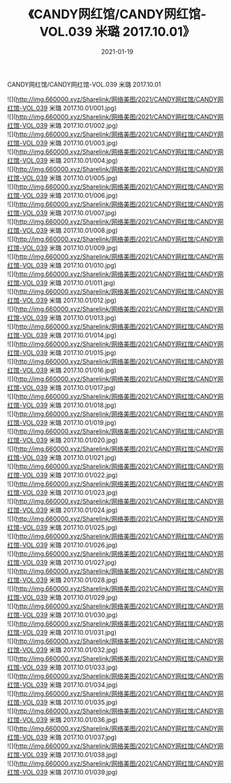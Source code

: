 ﻿---
layout: post
title:  《CANDY网红馆/CANDY网红馆-VOL.039 米璐 2017.10.01》
date:   2021-01-19
img: http://img.660000.xyz/Sharelink/网络美图/2021/CANDY网红馆/CANDY网红馆-VOL.039 米璐 2017.10.01/000.jpg
categories: [美女, 清纯, 唯美]
---

CANDY网红馆/CANDY网红馆-VOL.039 米璐 2017.10.01

 ![](http://img.660000.xyz/Sharelink/网络美图/2021/CANDY网红馆/CANDY网红馆-VOL.039 米璐 2017.10.01/001.jpg) <br>![](http://img.660000.xyz/Sharelink/网络美图/2021/CANDY网红馆/CANDY网红馆-VOL.039 米璐 2017.10.01/002.jpg) <br>![](http://img.660000.xyz/Sharelink/网络美图/2021/CANDY网红馆/CANDY网红馆-VOL.039 米璐 2017.10.01/003.jpg) <br>![](http://img.660000.xyz/Sharelink/网络美图/2021/CANDY网红馆/CANDY网红馆-VOL.039 米璐 2017.10.01/004.jpg) <br>![](http://img.660000.xyz/Sharelink/网络美图/2021/CANDY网红馆/CANDY网红馆-VOL.039 米璐 2017.10.01/005.jpg) <br>![](http://img.660000.xyz/Sharelink/网络美图/2021/CANDY网红馆/CANDY网红馆-VOL.039 米璐 2017.10.01/006.jpg) <br>![](http://img.660000.xyz/Sharelink/网络美图/2021/CANDY网红馆/CANDY网红馆-VOL.039 米璐 2017.10.01/007.jpg) <br>![](http://img.660000.xyz/Sharelink/网络美图/2021/CANDY网红馆/CANDY网红馆-VOL.039 米璐 2017.10.01/008.jpg) <br>![](http://img.660000.xyz/Sharelink/网络美图/2021/CANDY网红馆/CANDY网红馆-VOL.039 米璐 2017.10.01/009.jpg) <br>![](http://img.660000.xyz/Sharelink/网络美图/2021/CANDY网红馆/CANDY网红馆-VOL.039 米璐 2017.10.01/010.jpg) <br>![](http://img.660000.xyz/Sharelink/网络美图/2021/CANDY网红馆/CANDY网红馆-VOL.039 米璐 2017.10.01/011.jpg) <br>![](http://img.660000.xyz/Sharelink/网络美图/2021/CANDY网红馆/CANDY网红馆-VOL.039 米璐 2017.10.01/012.jpg) <br>![](http://img.660000.xyz/Sharelink/网络美图/2021/CANDY网红馆/CANDY网红馆-VOL.039 米璐 2017.10.01/013.jpg) <br>![](http://img.660000.xyz/Sharelink/网络美图/2021/CANDY网红馆/CANDY网红馆-VOL.039 米璐 2017.10.01/014.jpg) <br>![](http://img.660000.xyz/Sharelink/网络美图/2021/CANDY网红馆/CANDY网红馆-VOL.039 米璐 2017.10.01/015.jpg) <br>![](http://img.660000.xyz/Sharelink/网络美图/2021/CANDY网红馆/CANDY网红馆-VOL.039 米璐 2017.10.01/016.jpg) <br>![](http://img.660000.xyz/Sharelink/网络美图/2021/CANDY网红馆/CANDY网红馆-VOL.039 米璐 2017.10.01/017.jpg) <br>![](http://img.660000.xyz/Sharelink/网络美图/2021/CANDY网红馆/CANDY网红馆-VOL.039 米璐 2017.10.01/018.jpg) <br>![](http://img.660000.xyz/Sharelink/网络美图/2021/CANDY网红馆/CANDY网红馆-VOL.039 米璐 2017.10.01/019.jpg) <br>![](http://img.660000.xyz/Sharelink/网络美图/2021/CANDY网红馆/CANDY网红馆-VOL.039 米璐 2017.10.01/020.jpg) <br>![](http://img.660000.xyz/Sharelink/网络美图/2021/CANDY网红馆/CANDY网红馆-VOL.039 米璐 2017.10.01/021.jpg) <br>![](http://img.660000.xyz/Sharelink/网络美图/2021/CANDY网红馆/CANDY网红馆-VOL.039 米璐 2017.10.01/022.jpg) <br>![](http://img.660000.xyz/Sharelink/网络美图/2021/CANDY网红馆/CANDY网红馆-VOL.039 米璐 2017.10.01/023.jpg) <br>![](http://img.660000.xyz/Sharelink/网络美图/2021/CANDY网红馆/CANDY网红馆-VOL.039 米璐 2017.10.01/024.jpg) <br>![](http://img.660000.xyz/Sharelink/网络美图/2021/CANDY网红馆/CANDY网红馆-VOL.039 米璐 2017.10.01/025.jpg) <br>![](http://img.660000.xyz/Sharelink/网络美图/2021/CANDY网红馆/CANDY网红馆-VOL.039 米璐 2017.10.01/026.jpg) <br>![](http://img.660000.xyz/Sharelink/网络美图/2021/CANDY网红馆/CANDY网红馆-VOL.039 米璐 2017.10.01/027.jpg) <br>![](http://img.660000.xyz/Sharelink/网络美图/2021/CANDY网红馆/CANDY网红馆-VOL.039 米璐 2017.10.01/028.jpg) <br>![](http://img.660000.xyz/Sharelink/网络美图/2021/CANDY网红馆/CANDY网红馆-VOL.039 米璐 2017.10.01/029.jpg) <br>![](http://img.660000.xyz/Sharelink/网络美图/2021/CANDY网红馆/CANDY网红馆-VOL.039 米璐 2017.10.01/030.jpg) <br>![](http://img.660000.xyz/Sharelink/网络美图/2021/CANDY网红馆/CANDY网红馆-VOL.039 米璐 2017.10.01/031.jpg) <br>![](http://img.660000.xyz/Sharelink/网络美图/2021/CANDY网红馆/CANDY网红馆-VOL.039 米璐 2017.10.01/032.jpg) <br>![](http://img.660000.xyz/Sharelink/网络美图/2021/CANDY网红馆/CANDY网红馆-VOL.039 米璐 2017.10.01/033.jpg) <br>![](http://img.660000.xyz/Sharelink/网络美图/2021/CANDY网红馆/CANDY网红馆-VOL.039 米璐 2017.10.01/034.jpg) <br>![](http://img.660000.xyz/Sharelink/网络美图/2021/CANDY网红馆/CANDY网红馆-VOL.039 米璐 2017.10.01/035.jpg) <br>![](http://img.660000.xyz/Sharelink/网络美图/2021/CANDY网红馆/CANDY网红馆-VOL.039 米璐 2017.10.01/036.jpg) <br>![](http://img.660000.xyz/Sharelink/网络美图/2021/CANDY网红馆/CANDY网红馆-VOL.039 米璐 2017.10.01/037.jpg) <br>![](http://img.660000.xyz/Sharelink/网络美图/2021/CANDY网红馆/CANDY网红馆-VOL.039 米璐 2017.10.01/038.jpg) <br>![](http://img.660000.xyz/Sharelink/网络美图/2021/CANDY网红馆/CANDY网红馆-VOL.039 米璐 2017.10.01/039.jpg) <br>